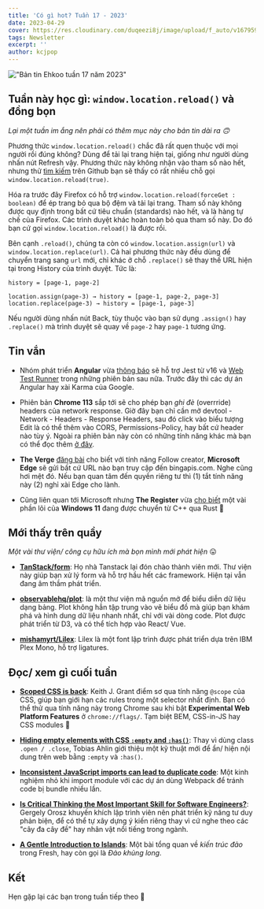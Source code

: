 ```yaml
---
title: 'Có gì hot? Tuần 17 - 2023'
date: 2023-04-29
cover: https://res.cloudinary.com/duqeezi8j/image/upload/f_auto/v1679593392/ehkoo/newsletters/w17-2023.png
tags: Newsletter
excerpt: ''
author: kcjpop
---
```


!["Bản tin Ehkoo tuần 17 năm 2023"](https://res.cloudinary.com/duqeezi8j/image/upload/f_auto/v1679593392/ehkoo/newsletters/w17-2023.png)

## Tuần này học gì: `window.location.reload()` và đồng bọn

_Lại một tuần im ắng nên phải có thêm mục này cho bản tin dài ra 🙃_

Phương thức `window.location.reload()` chắc đã rất quen thuộc với mọi người rồi đúng không? Dùng để tải lại trang hiện tại, giống như người dùng nhấn nút Refresh vậy. Phương thức này không nhận vào tham số nào hết, nhưng thử [tìm kiếm](https://github.com/search?q=window.location.reload%28true%29&type=code) trên Github bạn sẽ thấy có rất nhiều chỗ gọi `window.location.reload(true)`.

Hóa ra trước đây Firefox có hỗ trợ `window.location.reload(forceGet : boolean)` để ép trang bỏ qua bộ đệm và tải lại trang. Tham số này không được quy định trong bất cứ tiêu chuẩn (standards) nào hết, và là hàng tự chế của Firefox. Các trình duyệt khác hoàn toàn bỏ qua tham số này. Do đó bạn cứ gọi `window.location.reload()` là được rồi.

Bên cạnh `.reload()`, chúng ta còn có `window.location.assign(url)` và `window.location.replace(url)`. Cả hai phương thức này đều dùng để chuyển trang sang `url` mới, chỉ khác ở chỗ `.replace()` sẽ thay thế URL hiện tại trong History của trình duyệt. Tức là:

```
history = [page-1, page-2]

location.assign(page-3) → history = [page-1, page-2, page-3]
location.replace(page-3) → history = [page-1, page-3]
```

Nếu người dùng nhấn nút Back, tùy thuộc vào bạn sử dụng `.assign()` hay `.replace()` mà trình duyệt sẽ quay về `page-2` hay `page-1` tương ứng.

## Tin vắn

- Nhóm phát triển **Angular** vừa [thông báo](https://blog.angular.io/moving-angular-cli-to-jest-and-web-test-runner-ef85ef69ceca) sẽ hỗ trợ Jest từ v16 và [Web Test Runner](https://modern-web.dev/docs/test-runner/overview/) trong những phiên bản sau nữa. Trước đây thì các dự án Angular hay xài Karma của Google.

- Phiên bản **Chrome 113** sắp tới sẽ cho phép bạn _ghi đè_ (overrride) headers của network response. Giờ đây bạn chỉ cần mở devtool - Network - Headers - Response Headers, sau đó click vào biểu tượng Edit là có thể thêm vào CORS, Permissions-Policy, hay bất cứ header nào tùy ý. Ngoài ra phiên bản này còn có những tính năng khác mà bạn có thể đọc thêm [ở đây](https://developer.chrome.com/blog/new-in-devtools-113/).

- **The Verge** [đăng bài](https://www.theverge.com/2023/4/25/23697532/microsoft-edge-browser-url-leak-bing-privacy) cho biết với tính năng Follow creator, **Microsoft Edge** sẽ gửi bất cứ URL nào bạn truy cập đến bingapis.com. Nghe cũng hơi mệt đó. Nếu bạn quan tâm đến quyền riêng tư thì (1) tắt tính năng này (2) nghỉ xài Edge cho lành.

- Cũng liên quan tới Microsoft nhưng **The Register** vừa [cho biết](https://www.theregister.com/2023/04/27/microsoft_windows_rust/) một vài phần lõi của **Windows 11** đang được chuyển từ C++ qua Rust 🦀

## Mới thấy trên quầy

_Một vài thư viện/ công cụ hữu ích mà bọn mình mới phát hiện_ 😛

- [**TanStack/form**](https://github.com/TanStack/form): Họ nhà Tanstack lại đón chào thành viên mới. Thư viện này giúp bạn xử lý form và hỗ trợ hầu hết các framework. Hiện tại vẫn đang âm thầm phát triển.

- [**observablehq/plot**](https://github.com/observablehq/plot): là một thư viện mã nguồn mở để biểu diễn dữ liệu dạng bảng. Plot không hẳn tập trung vào vẽ biểu đồ mà giúp bạn khám phá và hình dung dữ liệu nhanh nhất, chỉ với vài dòng code. Plot được phát triển từ D3, và có thể tích hợp vào React/ Vue.

- [**mishamyrt/Lilex**](https://github.com/mishamyrt/Lilex): Lilex là một font lập trình được phát triển dựa trên IBM Plex Mono, hỗ trợ ligatures.

## Đọc/ xem gì cuối tuần

- [**Scoped CSS is back**](https://keithjgrant.com/posts/2023/04/scoped-css-is-back/): Keith J. Grant điểm sơ qua tính năng `@scope` của CSS, giúp bạn giới hạn các rules trong một selector nhất định. Bạn có thể thử qua tính năng này trong Chrome sau khi bật **Experimental Web Platform Features** ở `chrome://flags/`. Tạm biệt BEM, CSS-in-JS hay CSS modules 👋

- [**Hiding empty elements with CSS `:empty` and `:has()`**](https://tobiasahlin.com/blog/hiding-an-element-if-its-empty/): Thay vì dùng class `.open / .close`, Tobias Ahlin giới thiệu một kỹ thuật mới để ẩn/ hiện nội dung trên web bằng `:empty` và `:has()`.

- [**Inconsistent JavaScript imports can lead to duplicate code**](https://guilhermesimoes.github.io/blog/inconsistent-javascript-imports-can-lead-to-duplicate-code): Một kinh nghiệm nhỏ khi import module với các dự án dùng Webpack để tránh code bị bundle nhiều lần.

- [**Is Critical Thinking the Most Important Skill for Software Engineers?**](https://blog.pragmaticengineer.com/critical-thinking/): Gergely Orosz khuyến khích lập trình viên nên phát triển kỹ năng tư duy phản biện, để có thể tự xây dựng ý kiến riêng thay vì cứ nghe theo các "cây đa cây đề" hay nhân vật nổi tiếng trong ngành.

- [**A Gentle Introduction to Islands**](https://deno.com/blog/intro-to-islands): Một bài tổng quan về _kiến trúc đảo_ trong Fresh, hay còn gọi là _Đảo khủng long_.

## Kết

Hẹn gặp lại các bạn trong tuần tiếp theo 👋
